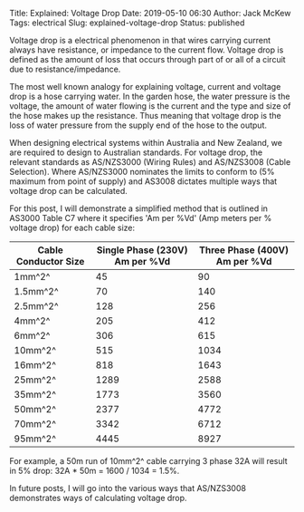 Title: Explained: Voltage Drop
Date: 2019-05-10 06:30
Author: Jack McKew
Tags: electrical
Slug: explained-voltage-drop
Status: published

Voltage drop is a electrical phenomenon in that wires carrying current always have resistance, or impedance to the current flow. Voltage drop is defined as the amount of loss that occurs through part of or all of a circuit due to resistance/impedance.

The most well known analogy for explaining voltage, current and voltage drop is a hose carrying water. In the garden hose, the water pressure is the voltage, the amount of water flowing is the current and the type and size of the hose makes up the resistance. Thus meaning that voltage drop is the loss of water pressure from the supply end of the hose to the output.

When designing electrical systems within Australia and New Zealand, we are required to design to Australian standards. For voltage drop, the relevant standards as AS/NZS3000 (Wiring Rules) and AS/NZS3008 (Cable Selection). Where AS/NZS3000 nominates the limits to conform to (5% maximum from point of supply) and AS3008 dictates multiple ways that voltage drop can be calculated.

For this post, I will demonstrate a simplified method that is outlined in AS3000 Table C7 where it specifies 'Am per %Vd' (Amp meters per % voltage drop) for each cable size: 

| Cable Conductor Size | Single Phase (230V) Am per %Vd | Three Phase (400V) Am per %Vd |
| -------------------- | ------------------------------ | ----------------------------- |
| 1mm^2^               | 45                             | 90                            |
| 1.5mm^2^             | 70                             | 140                           |
| 2.5mm^2^             | 128                            | 256                           |
| 4mm^2^               | 205                            | 412                           |
| 6mm^2^               | 306                            | 615                           |
| 10mm^2^              | 515                            | 1034                          |
| 16mm^2^              | 818                            | 1643                          |
| 25mm^2^              | 1289                           | 2588                          |
| 35mm^2^              | 1773                           | 3560                          |
| 50mm^2^              | 2377                           | 4772                          |
| 70mm^2^              | 3342                           | 6712                          |
| 95mm^2^              | 4445                           | 8927                          |

For example, a 50m run of 10mm\^2^ cable carrying 3 phase 32A will result in 5% drop: 32A \* 50m = 1600 / 1034 = 1.5%.

In future posts, I will go into the various ways that AS/NZS3008 demonstrates ways of calculating voltage drop.
